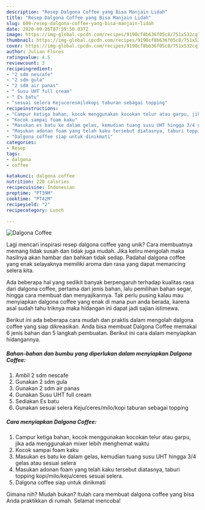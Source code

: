 ```yaml
---
description: "Resep Dalgona Coffee yang Bisa Manjain Lidah"
title: "Resep Dalgona Coffee yang Bisa Manjain Lidah"
slug: 609-resep-dalgona-coffee-yang-bisa-manjain-lidah
date: 2020-09-26T07:59:50.037Z
image: https://img-global.cpcdn.com/recipes/9190cf8b636f05c8/751x532cq70/dalgona-coffee-foto-resep-utama.jpg
thumbnail: https://img-global.cpcdn.com/recipes/9190cf8b636f05c8/751x532cq70/dalgona-coffee-foto-resep-utama.jpg
cover: https://img-global.cpcdn.com/recipes/9190cf8b636f05c8/751x532cq70/dalgona-coffee-foto-resep-utama.jpg
author: Julian Flores
ratingvalue: 4.5
reviewcount: 3
recipeingredient:
- "2 sdm nescafe"
- "2 sdm gula"
- "2 sdm air panas"
- " Susu UHT full cream"
- " Es batu"
- "sesuai selera Kejuceresmilokopi taburan sebagai topping"
recipeinstructions:
- "Campur ketiga bahan, kocok menggunakan kocokan telur atau garpu, jika ada menggunakan mixer lebih menghemat waktu"
- "Kocok sampai foam kaku"
- "Masukan es batu ke dalam gelas, kemudian tuang susu UHT hingga 3/4 gelas atau sesuai selera"
- "Masukan adonan foam yang telah kaku tersebut diatasnya, taburi topping kopi/milo/keju/ceres sesuai selera."
- "Dalgona coffee siap untuk dinikmati"
categories:
- Resep
tags:
- dalgona
- coffee

katakunci: dalgona coffee 
nutrition: 228 calories
recipecuisine: Indonesian
preptime: "PT39M"
cooktime: "PT42M"
recipeyield: "2"
recipecategory: Lunch

---
```



![Dalgona Coffee](https://img-global.cpcdn.com/recipes/9190cf8b636f05c8/751x532cq70/dalgona-coffee-foto-resep-utama.jpg)

Lagi mencari inspirasi resep dalgona coffee yang unik? Cara membuatnya memang tidak susah dan tidak juga mudah. Jika keliru mengolah maka hasilnya akan hambar dan bahkan tidak sedap. Padahal dalgona coffee yang enak selayaknya memiliki aroma dan rasa yang dapat memancing selera kita.

Ada beberapa hal yang sedikit banyak berpengaruh terhadap kualitas rasa dari dalgona coffee, pertama dari jenis bahan, lalu pemilihan bahan segar, hingga cara membuat dan menyajikannya. Tak perlu pusing kalau mau menyiapkan dalgona coffee yang enak di mana pun anda berada, karena asal sudah tahu triknya maka hidangan ini dapat jadi sajian istimewa.




Berikut ini ada beberapa cara mudah dan praktis dalam mengolah dalgona coffee yang siap dikreasikan. Anda bisa membuat Dalgona Coffee memakai 6 jenis bahan dan 5 langkah pembuatan. Berikut ini cara dalam menyiapkan hidangannya.

<!--inarticleads1-->

##### Bahan-bahan dan bumbu yang diperlukan dalam menyiapkan Dalgona Coffee:

1. Ambil 2 sdm nescafe
1. Gunakan 2 sdm gula
1. Gunakan 2 sdm air panas
1. Gunakan  Susu UHT full cream
1. Sediakan  Es batu
1. Gunakan sesuai selera Keju/ceres/milo/kopi taburan sebagai topping




<!--inarticleads2-->

##### Cara menyiapkan Dalgona Coffee:

1. Campur ketiga bahan, kocok menggunakan kocokan telur atau garpu, jika ada menggunakan mixer lebih menghemat waktu
1. Kocok sampai foam kaku
1. Masukan es batu ke dalam gelas, kemudian tuang susu UHT hingga 3/4 gelas atau sesuai selera
1. Masukan adonan foam yang telah kaku tersebut diatasnya, taburi topping kopi/milo/keju/ceres sesuai selera.
1. Dalgona coffee siap untuk dinikmati




Gimana nih? Mudah bukan? Itulah cara membuat dalgona coffee yang bisa Anda praktikkan di rumah. Selamat mencoba!
